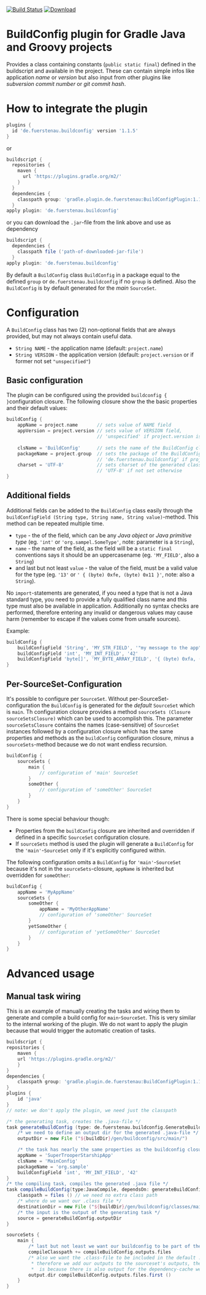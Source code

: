 [![Build Status](https://travis-ci.org/mfuerstenau/gradle-buildconfig-plugin.svg?branch=master)](https://travis-ci.org/mfuerstenau/gradle-buildconfig-plugin)
[ ![Download](https://api.bintray.com/packages/mfuerstenau/maven/gradle-buildconfig-plugin/images/download.svg) ](https://bintray.com/mfuerstenau/maven/gradle-buildconfig-plugin/_latestVersion)

# BuildConfig plugin for Gradle Java and Groovy projects
Provides a class containing constants (```public static final```) defined in the buildscript and available in the project. These can contain simple infos like  application _name_ or _version_ but also input from other plugins like _subversion commit number_ or _git commit hash_.

# How to integrate the plugin
```gradle
plugins {
  id 'de.fuerstenau.buildconfig' version '1.1.5'
}
```
or
```gradle
buildscript {
  repositories {
    maven {
      url 'https://plugins.gradle.org/m2/'
    }
  }
  dependencies {
    classpath group: 'gradle.plugin.de.fuerstenau:BuildConfigPlugin:1.1.5'
  }
apply plugin: 'de.fuerstenau.buildconfig'
```
or you can download the ```.jar```-file from the link above and use as dependency
```gradle
buildscript {
  dependencies {
    classpath file ('path-of-downloaded-jar-file')
  }
apply plugin: 'de.fuerstenau.buildconfig'
```

By default a ```BuildConfig``` class ```BuildConfig``` in a package equal to the defined ```group``` or ```de.fuerstenau.buildconfig``` if no ```group``` is defined. Also the ```BuildConfig``` is by default generated for the _main_ ```SourceSet```.

# Configuration
A ```BuildConfig``` class has two (2) non-optional fields that are always provided, but may not always contain useful data.
* ```String NAME``` - the application name (default: ```project.name```)
* ```String VERSION``` - the application version (default: ```project.version``` or if former not set ```"unspecified"```)

## Basic configuration
The plugin can be configured using the provided ```buildconfig { }```configuration closure. The following closure show the the basic properties and their default values:
```gradle
buildConfig {
    appName = project.name       // sets value of NAME field
    appVersion = project.version // sets value of VERSION field,
                                 // 'unspecified' if project.version is not set
    
    clsName = 'BuildConfig'      // sets the name of the BuildConfig class
    packageName = project.group  // sets the package of the BuildConfig class,
                                 // 'de.fuerstenau.buildconfig' if project.group is not set
    charset = 'UTF-8'            // sets charset of the generated class,
                                 // 'UTF-8' if not set otherwise
}
```

## Additional fields
Additional fields can be added to the ```BuildConfig``` class easily through the ```buildConfigField (String type, String name, String value)```-method. This method can be repeated multiple time. 
* ```type``` - the of the field, which can be any _Java_ _object_ or _Java primitive type_ (eg. ```'int'``` or ```'org.sampel.SomeType'```, note: parameter is a ```String```),
* ```name``` - the name of the field, as the field will be a ```static final``` conventions says it should be an uppercasename (eg. ```'MY_FIELD'```, also a ```String```)
* and last but not least ```value``` - the value of the field, must be a valid value for the type (eg. ```'13'``` or ```' { (byte) 0xfe, (byte) 0x11 }'```, note: also a ```String```).

No ```import```-statements are generated, if you need a type that is not a Java standard type, you need to provide a fully qualified class name and this type must also be available in application. Additionally no syntax checks are performed, therefore entering any invalid or dangerous values may cause harm (remember to escape if the values come from unsafe sources).

Example:
```gradle
buildConfig {
    buildConfigField 'String', 'MY_STR_FIELD', '"my message to the app"'
    buildConfigField 'int', 'MY_INT_FIELD', '42'
    buildConfigField 'byte[]', 'MY_BYTE_ARRAY_FIELD', '{ (byte) 0xfa, (byte) 0x20, (byte) 0x22 }'
}
```
## Per-SourceSet-Configuration
It's possible to configure per ```SourceSet```. Without per-SourceSet-configuration the ```BuildConfig``` is generated for the _default_ ```SourceSet``` which is ```main```. Th configuration closure provides a method ```sourceSets (Closure sourceSetsClosure)``` which can be used to accomplish this. The parameter ```sourceSetsClosure``` contains the names (case-sensitive) of ```SourceSet``` instances followed by a configuration closure which has the same properties and methods as the ```buildConfig``` configuration closure, minus a ```sourceSets```-method because we do not want endless recursion.

```gradle
buildConfig {
    sourceSets {
        main {
            // configuration of 'main' SourceSet
        }
        someOther {
            // configuration of 'someOther' SourceSet
        }
    }
}
```
There is some special behaviour though:
* Properties from the ```buildConfig``` closure are inherited and overridden if defined in a specific ```SourceSet``` configuration closure.
* If ```sourceSets``` method is used the plugin will generate a ```BuildConfig``` for the ```'main'```-```SourceSet``` only if it's explicitly configured within.

The following configuration omits a ```BuildConfig``` for ```'main'```-```SourceSet``` because it's not in the ```sourceSets```-closure, ```appName``` is inherited but overridden for ```someOther```:
```gradle
buildConfig {
    appName = 'MyAppName'
    sourceSets {
        someOther {
            appName = 'MyOtherAppName'
            // configuration of 'someOther' SourceSet
        }
        yetSomeOther {
            // configuration of 'yetSomeOther' SourceSet
        }
    }
}
```
# Advanced usage
## Manual task wiring
This is an example of manually creating the tasks and wiring them to generate and compile a build config for ```main```-```SourceSet```. This is very similar to the internal working of the plugin. We do not want to apply the plugin because that would trigger the automatic creation of tasks.
```gradle
buildscript {
repositories {
    maven {
    url 'https://plugins.gradle.org/m2/'
    }
}
dependencies {
    classpath group: 'gradle.plugin.de.fuerstenau:BuildConfigPlugin:1.1.5'
}
plugins {
    id 'java'
}
// note: we don't apply the plugin, we need just the classpath

/* the generating task, creates the .java-file */
task generateBuildConfig (type: de.fuerstenau.buildconfig.GenerateBuildConfigTask) {
    /* we need to define an output dir for the generated .java-file */
    outputDir = new File ("${buildDir}/gen/buildconfig/src/main/")

    /* the task has nearly the same properties as the buildconfig closure */
    appName = 'SuperTrooperStarshipApp'
    clsName = 'MainConfig'
    packageName = 'org.sample'
    buildConfigField 'int', 'MY_INT_FIELD', '42'
}
/* the compiling task, compiles the generated .java file */
task compileBuildConfig(type:JavaCompile, dependsOn: generateBuildConfig) {
    classpath = files () // we need no extra class path
    /* where do we want our .class file */
    destinationDir = new File ("${buildDir}/gen/buildconfig/classes/main/")
    /* the input is the output of the generating task */
    source = generateBuildConfig.outputDir
}

sourceSets {
    main {
        /* last but not least we want our buildconfig to be part of the classpath */
        compileClasspath += compileBuildConfig.outputs.files
        /* also we want the .class-file to be included in the default .jar-artifact,
         * therefore we add our outputs to the sourceset's outputs, the first ()-method
         *  is because there is also output for the dependency-cache we don't need */
        output.dir compileBuildConfig.outputs.files.first ()
    }
}
```